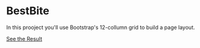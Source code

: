 # BestBite



In this prooject you'll use Bootstrap's 12-collumn grid to build a page layout.





[See the Result](https://denishromenko.gitbooks.io/codeacademy_doc/content/html_css_projects/junction.html)


